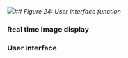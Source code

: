 ![](viewme.png)## _Figure 24: User interface function_

### Real time image display
### User interface
